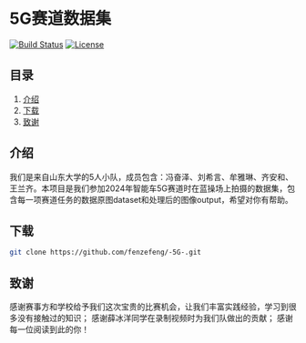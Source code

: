 # 5G赛道数据集

[![Build Status](https://img.shields.io/travis/username/repo.svg)](https://travis-ci.org/username/repo)
[![License](https://img.shields.io/badge/license-MIT-green.svg)](https://opensource.org/licenses/MIT)

## 目录
1. [介绍](#介绍)
2. [下载](#下载)
3. [致谢](#致谢)

## 介绍
  我们是来自山东大学的5人小队，成员包含：冯奋泽、刘希言、牟雅琳、齐安和、王兰齐。本项目是我们参加2024年智能车5G赛道时在蓝操场上拍摄的数据集，包含每一项赛道任务的数据原图dataset和处理后的图像output，希望对你有帮助。

## 下载

```bash
git clone https://github.com/fenzefeng/-5G-.git
```

## 致谢
  感谢赛事方和学校给予我们这次宝贵的比赛机会，让我们丰富实践经验，学习到很多没有接触过的知识；
  感谢薛冰洋同学在录制视频时为我们队做出的贡献；
  感谢每一位阅读到此的你！
